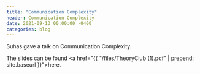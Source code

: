 ```yaml
---
title: "Communication Complexity"
header: Communication Complexity
date: 2021-09-13 00:00:00 -0400
categories: blog
---
```


Suhas gave a talk on Communication Complexity.

The slides can be found
<a href="{{ "/files/TheoryClub (1).pdf" | prepend: site.baseurl }}">here</a>.
